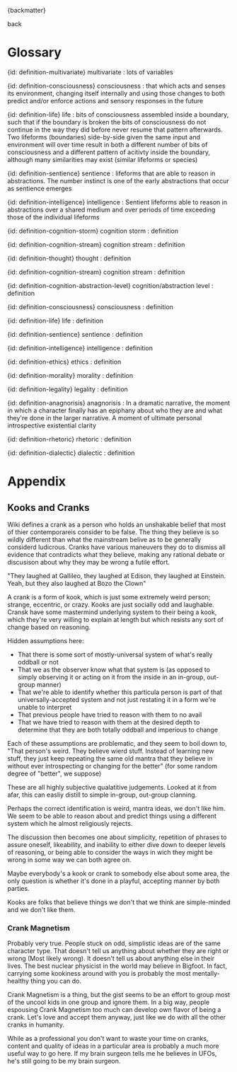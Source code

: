{backmatter}

back

# Glossary

{id: definition-multivariate}
multivariate
: lots of variables

{id: definition-consciousness}
consciousness
: that which acts and senses its environment, changing itself internally and using those changes to both predict and/or enforce actions and sensory responses in the future


{id: definition-life}
life
: bits of consciousness assembled inside a boundary, such that if the boundary is broken the bits of consciousness do not continue in the way they did before never resume that pattern afterwards. Two lifeforms (boundaries) side-by-side given the same input and environment will over time result in both a different number of bits of consciousness and a different pattern of acitivty inside the boundary, although many similarities may exist (similar lifeforms or species)


{id: definition-sentience}
sentience
: lifeforms that are able to reason in abstractions. The number instinct is one of the early abstractions that occur as sentience emerges

{id: definition-intelligence}
intelligence
: Sentient lifeforms able to reason in abstractions over a shared medium and over periods of time exceeding those of the individual lifeforms

{id: definition-cognition-storm}
cognition storm
: definition

{id: definition-cognition-stream}
cognition stream
: definition

{id: definition-thought}
thought
: definition

{id: definition-cognition-stream}
cognition stream
: definition

{id: definition-cognition-abstraction-level}
cognition/abstraction level
: definition

{id: definition-consciousness}
consciousness
: definition

{id: definition-life}
life
: definition

{id: definition-sentience}
sentience
: definition

{id: definition-intelligence}
intelligence
: definition

{id: definition-ethics}
ethics
: definition

{id: definition-morality}
morality
: definition

{id: definition-legality}
legality
: definition

{id: definition-anagnorisis}
anagnorisis
: In a dramatic narrative, the moment in which a character finally has an epiphany about who they are and what they're done in the larger narrative. A moment of ultimate personal introspective existential clarity

{id: definition-rhetoric}
rhetoric
: definition

{id: definition-dialectic}
dialectic
: definition


# Appendix

## Kooks and Cranks

Wiki defines a crank as a person who holds an unshakable belief that most of thier contemporareis consider to be false. The thing they believe is so wildly different than what the mainstream belive as to be generally considerd ludicrous. Cranks have various maneuvers they do to dismiss all evidence that contradicts what they believe, making any rational debate or discusison about why they may be wrong a futile effort.

"They laughed at Gallileo, they laughed at Edison, they laughed at Einstein. Yeah, but they also laughed at Bozo the Clown"

A crank is a form of kook, which is just some extremely weird person; strange, eccentric, or crazy. Kooks are just socially odd and laughable. Cransk have some mastermind underlying system to their being a kook, which they're very willing to explain at length but which resists any sort of change based on reasoning.

Hidden assumptions here:

- That there is some sort of mostly-universal system of what's really oddball or not
- That we as the observer know what that system is (as opposed to simply observing it or acting on it from the inside in an in-group, out-group manner)
- That we're able to identify whether this particula person is part of that universally-accepted system and not just restating it in a form we're unable to interpret
- That previous people have tried to reason with them to no avail
- That we have tried to reason with them at the desired depth to determine that they are both totally oddball and imperious to change

Each of these assumptions are problematic, and they seem to boil down to, "That person's weird. They believe wierd stuff. Instead of learning new stuff, they just keep repeating the same old mantra that they believe in without ever introspecting or changing for the better" (for some random degree of "better", we suppose)

These are all highly subjective qualatitive judgements. Looked at it from afar, this can easliy distill to simple in-group, out-group clanning.

Perhaps the correct identification is weird, mantra ideas, we don't like him. We seem to be able to reason about and predict things using a different system which he almost religiously rejects.

The discussion then becomes one about simplicity, repetition of phrases to assure oneself, likeability, and inability to either dive down to deeper levels of reasoning, or being able to consider the ways in wich they might be wrong in some way we can both agree on.

Maybe everybody's a kook or crank to somebody else about some area, the only question is whether it's done in a playful, accepting manner by both parties.

Kooks are folks that believe things we don't that we think are simple-minded and we don't like them.

### Crank Magnetism

Probably very true. People stuck on odd, simplistic ideas are of the same character type. That doesn't tell us anything about whether they are right or wrong (Most likely wrong). It doesn't tell us about anything else in their lives. The best nuclear physicist in the world may believe in Bigfoot. In fact, carrying some kookiness around with you is probably the most mentally-healthy thing you can do.

Crank Magnetism is a thing, but the gist seems to be an effort to group most of the uncool kids in one group and ignore them. In a big way, people espousing Crank Magnetism too much can develop own flavor of being a crank. Let's love and accept them anyway, just like we do with all the other cranks in humanity.

While as a professional you don't want to waste your time on cranks, content and quality of ideas in a particular area is probably a much more useful way to go here. If my brain surgeon tells me he believes in UFOs, he's still going to be my brain surgeon.
